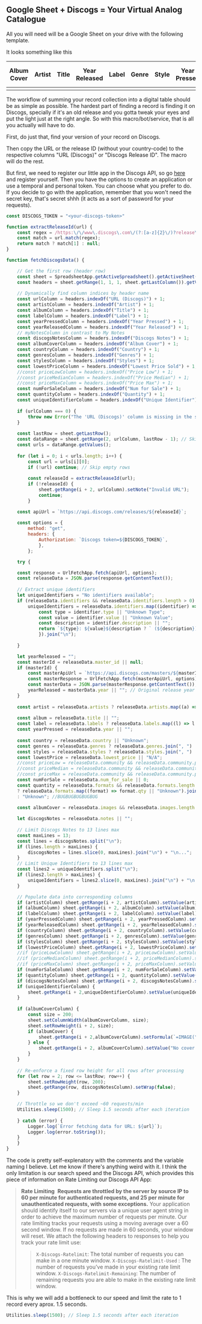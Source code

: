## Google Sheet + Discogs = Your Virtual Analog Catalogue

All you will need will be a Google Sheet on your drive with the following template. 

It looks something like this 

| Album Cover | Artist | Title | Year Released | Label | Genre | Style | Year Pressed | Print Country | My Notes | Discogs Notes | Unique Identifier | URL (Discogs) | Discogs Release ID | other... |
| ----------- | ------ | ----- | ------------- | ----- | ----- | ----- | ------------ | ------------- | -------- | ------------- | ----------------- | ------------- | ------------------ | -------- |
|             |        |       |               |       |       |       |              |               |          |               |                   |               |                    |          |

The workflow of summing your record collection into a digital table should be as simple as possible. The hardest part of finding a record is finding it on Discogs, specially if it's an old release and you gotta tweak your eyes and put the light just at the right angle. So with this macro/bot/service, that is all you actually will have to do. 

First, do just that, find your version of your record on Discogs. 

Then copy the URL or the release ID (without your country-code) to the respective columns  "URL (Discogs)" or "Discogs Release ID". The macro will do the rest. 

But first, we need to register our little app in the Discogs API, so go [here](https://www.discogs.com/settings/developers) and register yourself. Then you have the options to create an application or use a temporal and personal token. You can choose what you prefer to do. If you decide to go with the application, remember that you won't need the secret key, that's secret shhh (it acts as a sort of password for your requests).

```javascript
const DISCOGS_TOKEN = "<your-discogs-token>"
```

```javascript
function extractReleaseId(url) {
	const regex = /https:\/\/www\.discogs\.com\/(?:[a-z]{2}\/)?release\/(\d+)/;
	const match = url.match(regex);
	return match ? match[1] : null;
}
```

```javascript
function fetchDiscogsData() {

	// Get the first row (header row)
	const sheet = SpreadsheetApp.getActiveSpreadsheet().getActiveSheet();
	const headers = sheet.getRange(1, 1, 1, sheet.getLastColumn()).getValues()[0]; 
	  
	// Dynamically find column indices by header name
	const urlColumn = headers.indexOf("URL (Discogs)") + 1;
	const artistColumn = headers.indexOf("Artist") + 1;
	const albumColumn = headers.indexOf("Title") + 1;
	const labelColumn = headers.indexOf("Label") + 1;
	const yearPressedColumn = headers.indexOf("Year Pressed") + 1;
	const yearReleasedColumn = headers.indexOf("Year Released") + 1;
	// myNotesColumn in contrast to My Notes
	const discogsNotesColumn = headers.indexOf("Discogs Notes") + 1;
	const albumCoverColumn = headers.indexOf("Album Cover") + 1;
	const countryColumn = headers.indexOf("Country") + 1;
	const genresColumn = headers.indexOf("Genres") + 1;
	const stylesColumn = headers.indexOf("Styles") + 1;
	const lowestPriceColumn = headers.indexOf("Lowest Price Sold") + 1;
	//const priceLowColumn = headers.indexOf("Price Low") + 1;
	//const priceMedianColumn = headers.indexOf("Price Median") + 1;
	//const priceMaxColumn = headers.indexOf("Price Max") + 1;
	const numForSaleColumn = headers.indexOf("Num for Sale") + 1;
	const quantityColumn = headers.indexOf("Quantity") + 1;
	const uniqueIdentifierColumn = headers.indexOf("Unique Identifier") + 1;
	
	if (urlColumn === 0) { 
		throw new Error("The 'URL (Discogs)' column is missing in the sheet header!"); 
	}
	
	const lastRow = sheet.getLastRow();
	const dataRange = sheet.getRange(2, urlColumn, lastRow - 1); // Skip the header row
	const urls = dataRange.getValues();
	
	for (let i = 0; i < urls.length; i++) {
		const url = urls[i][0];
		if (!url) continue; // Skip empty rows
		
		const releaseId = extractReleaseId(url);
		if (!releaseId) {
			sheet.getRange(i + 2, urlColumn).setNote("Invalid URL");
			continue;
		}

	const apiUrl = `https://api.discogs.com/releases/${releaseId}`;
	
	const options = {
		method: "get",
		headers: {
			Authorization: `Discogs token=${DISCOGS_TOKEN}`,	
			},
		};

	try {

	const response = UrlFetchApp.fetch(apiUrl, options);
	const releaseData = JSON.parse(response.getContentText());
	
	// Extract unique identifiers
	let uniqueIdentifiers = "No identifiers available";
	if (releaseData.identifiers && releaseData.identifiers.length > 0) {
		uniqueIdentifiers = releaseData.identifiers.map((identifier) => {
			const type = identifier.type || "Unknown Type";
			const value = identifier.value || "Unknown Value";
			const description = identifier.description || "";
			return `${type}: ${value}${description ? ` (${description})` : ""}`;
			}).join("\n");
	
	}

	let yearReleased = "";
	const masterId = releaseData.master_id || null;
	if (masterId) {
		const masterApiUrl = `https://api.discogs.com/masters/${masterId}`;
		const masterResponse = UrlFetchApp.fetch(masterApiUrl, options);
		const masterData = JSON.parse(masterResponse.getContentText());
		yearReleased = masterData.year || ""; // Original release year
	}
	
	const artist = releaseData.artists ? releaseData.artists.map((a) => a.name).join(", ") : "";
	
	const album = releaseData.title || "";
	const label = releaseData.labels ? releaseData.labels.map((l) => l.name).join(", ") : "";
	const yearPressed = releaseData.year || "";
	
	const country = releaseData.country || "Unknown";
	const genres = releaseData.genres ? releaseData.genres.join(", ") : "";
	const styles = releaseData.styles ? releaseData.styles.join(", ") : "";
	const lowestPrice = releaseData.lowest_price || "N/A";
	//const priceLow = releaseData.community && releaseData.community.price ? releaseData.community.price.min : "N/A";
	//const priceMedian = releaseData.community && releaseData.community.price ? releaseData.community.price.median : "N/A";
	//const priceMax = releaseData.community && releaseData.community.price ? releaseData.community.price.max : "N/A";
	const numForSale = releaseData.num_for_sale || 0;
	const quantity = releaseData.formats && releaseData.formats.length > 0
	? releaseData.formats.map((format) => format.qty || "Unknown").join(", ")
	: "Unknown"; //BUGBUGBUGBUGBUG
	
	const albumCover = releaseData.images && releaseData.images.length > 0 ? releaseData.images[0].uri : "";

	let discogsNotes = releaseData.notes || "";
	
	// Limit Discogs Notes to 13 lines max
	const maxLines = 13;
	const lines = discogsNotes.split("\n");
	if (lines.length > maxLines) {
		discogsNotes = lines.slice(0, maxLines).join("\n") + "\n...";
	}
	// Limit Unique Identifiers to 13 lines max
	const lines2 = uniqueIdentifiers.split("\n");
	if (lines2.length > maxLines) {
		uniqueIdentifiers = lines2.slice(0, maxLines).join("\n") + "\n...";
	}

	// Populate data into corresponding columns
	if (artistColumn) sheet.getRange(i + 2, artistColumn).setValue(artist);
	if (albumColumn) sheet.getRange(i + 2, albumColumn).setValue(album);
	if (labelColumn) sheet.getRange(i + 2, labelColumn).setValue(label);
	if (yearPressedColumn) sheet.getRange(i + 2, yearPressedColumn).setValue(yearPressed);
	if (yearReleasedColumn) sheet.getRange(i + 2, yearReleasedColumn).setValue(yearReleased);
	if (countryColumn) sheet.getRange(i + 2, countryColumn).setValue(country);
	if (genresColumn) sheet.getRange(i + 2, genresColumn).setValue(genres);
	if (stylesColumn) sheet.getRange(i + 2, stylesColumn).setValue(styles);
	if (lowestPriceColumn) sheet.getRange(i + 2, lowestPriceColumn).setValue(lowestPrice);
	//if (priceLowColumn) sheet.getRange(i + 2, priceLowColumn).setValue(priceLow);
	//if (priceMedianColumn) sheet.getRange(i + 2, priceMedianColumn).setValue(priceMedian);
	//if (priceMaxColumn) sheet.getRange(i + 2, priceMaxColumn).setValue(priceMax);
	if (numForSaleColumn) sheet.getRange(i + 2, numForSaleColumn).setValue(numForSale);
	if (quantityColumn) sheet.getRange(i + 2, quantityColumn).setValue(quantity);
	if (discogsNotesColumn) sheet.getRange(i + 2, discogsNotesColumn).setValue(discogsNotes);
	if (uniqueIdentifierColumn) {
		sheet.getRange(i + 2,uniqueIdentifierColumn).setValue(uniqueIdentifiers);
	}
	
	if (albumCoverColumn) {
		const size = 200;
		sheet.setColumnWidth(albumCoverColumn, size);
		sheet.setRowHeight(i + 2, size);
		if (albumCover) {
			sheet.getRange(i + 2,albumCoverColumn).setFormula(`=IMAGE("${albumCover}")`);
		} else {
			sheet.getRange(i + 2, albumCoverColumn).setValue("No cover available");
		}
	}
	
	// Re-enforce a fixed row height for all rows after processing
	for (let row = 2; row <= lastRow; row++) {
		sheet.setRowHeight(row, 200);
		sheet.getRange(row, discogsNotesColumn).setWrap(false);
	}

	// Throttle so we don't exceed ~60 requests/min 
	Utilities.sleep(1500); // Sleep 1.5 seconds after each iteration
	  
	} catch (error) {
		Logger.log(`Error fetching data for URL: ${url}`);
		Logger.log(error.toString());
	}
	}
}
```


The code is pretty self-explenatory with the comments and the variable naming I believe. Let me know if there's anything weird with it. I think the only limitation is our search speed and the Discogs API, which provides this piece of information on Rate Limiting our Discogs API App:
>  **Rate Limiting** 
> **Requests are throttled by the server by source IP to 60 per minute for authenticated requests, and 25 per minute for unauthenticated requests, with some exceptions.**
> Your application should identify itself to our servers via a unique user agent string in order to achieve the maximum number of requests per minute.
> Our rate limiting tracks your requests using a moving average over a 60 second window. If no requests are made in 60 seconds, your window will reset.
> We attach the following headers to responses to help you track your rate limit use:
> >`X-Discogs-Ratelimit`: The total number of requests you can make in a one minute window.
> > `X-Discogs-Ratelimit-Used` : The number of requests you’ve made in your existing rate limit window.
> >`X-Discogs-Ratelimit-Remaining`: The number of remaining requests you are able to make in the existing rate limit window.

This is why we will add a bottleneck to our speed and limit the rate to 1 record every aprox. 1.5 seconds. 
```javascript
Utilities.sleep(1500); // Sleep 1.5 seconds after each iteration
```
